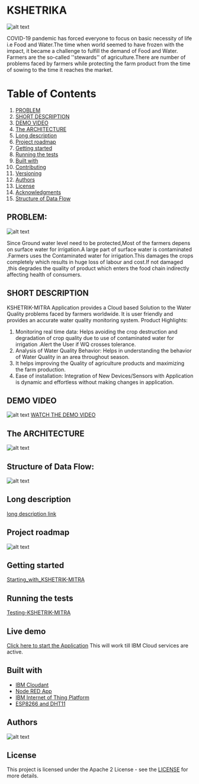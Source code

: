# KSHETRIKA
   ![alt text](https://github.com/AvinashSinghChauhan/Water-Quality-Monitoring/blob/master/Call%20For%20Code/images/Logo.png)
   
COVID-19 pandemic has forced  everyone to focus on basic necessity of life i.e Food and Water.The time when world seemed to have frozen with the impact, it became a challenge to fulfill the demand of Food and Water.
Farmers are the so-called ''stewards'' of agriculture.There are number of problems faced by farmers while protecting the farm product from the time of sowing to the time it reaches the market.
# Table of Contents
1. [PROBLEM]( #PROBLEM) 
2. [SHORT DESCRIPTION]( #SHORT-DESCRIPTION)
3. [DEMO VIDEO]( #demo-video) 
4. [The ARCHITECTURE]( #The-ARCHITECTURE) 
5. [Long description]( #Long-description)  
6. [Project roadmap]( #Project-roadmap) 
7. [Getting started]( #Getting-started)  
8. [Running the tests]( #Running-the-tests)  
9. [Built with]( #Built-with)  
10. [Contributing]( #Contributing) 
11. [Versioning]( #Versioning) 
12. [Authors]( #Authors) 
13. [License]( #License) 
14. [Acknowledgments]( #Acknowledgments) 
15. [Structure of Data Flow]( #Structure-of-Data-Flow) 

## PROBLEM:
![alt text](https://github.com/AvinashSinghChauhan/Water-Quality-Monitoring/blob/master/Call%20For%20Code/images/PROBLEM.png)

Since Ground water level need to be protected,Most of the farmers depens on surface water for irrigation.A large part of surface water is contaminated .Farmers uses the Contaminated water for irrigation.This damages the crops completely which results in huge loss of labour and cost.If not damaged ,this degrades the quality of product which enters the food chain indirectly affecting health of consumers.
## SHORT DESCRIPTION
  KSHETRIK-MITRA Application provides a Cloud based Solution to the Water Quality problems faced by farmers worldwide. It is user friendly and provides an accurate water quality monitoring system.
Product Highlights:
1) Monitoring real time data: Helps avoiding the crop destruction and degradation of crop quality due to use of contaminated water for irrigation .Alert the User if WQ crosses tolerance.
2) Analysis of Water Quality Behavior: Helps in understanding the behavior of Water Quality in an area throughout season.
3) It helps improving the Quality of agriculture products and maximizing the farm production.
4) Ease of installation: Integration of New Devices/Sensors with Application is dynamic and effortless without making changes in application.

## DEMO VIDEO
   ![alt text](https://github.com/AvinashSinghChauhan/Water-Quality-Monitoring/blob/master/Call%20For%20Code/images/Capture.JPG)
   [WATCH THE DEMO VIDEO](https://www.youtube.com/watch?v=OEyPO8JLR_s&feature=youtu.be)
## The ARCHITECTURE 
   ![alt text]( https://github.com/AvinashSinghChauhan/Water-Quality-Monitoring/blob/master/Call%20For%20Code/images/Data-flow-updated.png)
## Structure of Data Flow:
![alt text](https://github.com/AvinashSinghChauhan/Water-Quality-Monitoring/blob/master/Call%20For%20Code/images/DATA_STRUCTURE.png)
## Long description
[long description link](https://github.com/AvinashSinghChauhan/Water-Quality-Monitoring/blob/master/Call%20For%20Code/Documents/Long%20Description.pdf)
## Project roadmap
  ![alt text](https://github.com/AvinashSinghChauhan/Water-Quality-Monitoring/blob/master/Call%20For%20Code/images/ROADMAP.png)
## Getting started
 [Starting_with_KSHETRIK-MITRA ](https://github.com/AvinashSinghChauhan/Water-Quality-Monitoring/blob/master/Call%20For%20Code/Documents/Starting_with_KSHETRIK-MITRA.pdf)
## Running the tests
 [Testing-KSHETRIK-MITRA](https://github.com/AvinashSinghChauhan/Water-Quality-Monitoring/blob/master/Call%20For%20Code/Documents/Testing-KSHETRIK-MITRA.pdf)
## Live demo
  [Click here to start the Application](https://node-red-vwzba.eu-gb.mybluemix.net/ui/#!/0?socketid=0YnH0HamOe7fAMXXAAFF)
  This will work till IBM Cloud services are active.
## Built with
* [IBM Cloudant](https://cloud.ibm.com/catalog?search=cloudant#search_results)
* [Node RED App](https://cloud.ibm.com/catalog?search=Node-RED%20App#search_results)
* [IBM Internet of Thing Platform](https://cloud.ibm.com/catalog?search=Internet%20of%20things%20platform#search_results)
* [ESP8266 and DHT11](https://binnes.github.io/esp8266Workshop/part1/)

## Authors
![alt text](https://github.com/AvinashSinghChauhan/Water-Quality-Monitoring/blob/master/Call%20For%20Code/images/AUTHOR.png)
## License
 This project is licensed under the Apache 2 License - see the [LICENSE](https://github.com/Code-and-Response/Project-Sample/blob/master/LICENSE) for more details.
 

